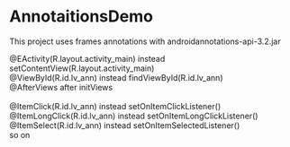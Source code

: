 # AnnotaitionsDemo
This project uses frames annotations with androidannotations-api-3.2.jar

@EActivity(R.layout.activity_main) instead setContentView(R.layout.activity_main)<br>
@ViewById(R.id.lv_ann) instead findViewById(R.id.lv_ann)<br>
@AfterViews after initViews<br><br>
@ItemClick(R.id.lv_ann) instead setOnItemClickListener()<br>
@ItemLongClick(R.id.lv_ann) instead setOnItemLongClickListener() <br>
@ItemSelect(R.id.lv_ann) instead setOnItemSelectedListener()<br>
so on
